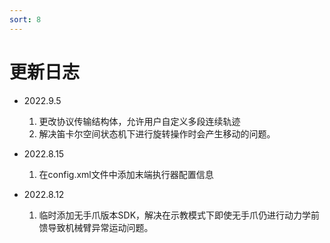 ```yaml
---
sort: 8
---
```


# 更新日志

+ 2022.9.5
  
    1. 更改协议传输结构体，允许用户自定义多段连续轨迹
    2. 解决笛卡尔空间状态机下进行旋转操作时会产生移动的问题。

+ 2022.8.15

    1. 在config.xml文件中添加末端执行器配置信息

+ 2022.8.12

    1. 临时添加无手爪版本SDK，解决在示教模式下即使无手爪仍进行动力学前馈导致机械臂异常运动问题。
